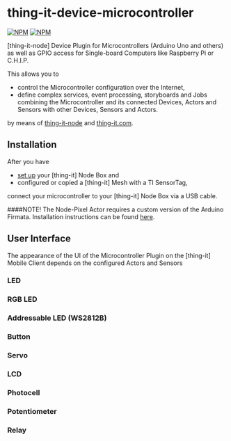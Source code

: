 # thing-it-device-microcontroller

[![NPM](https://nodei.co/npm/thing-it-device-microcontroller.png)](https://nodei.co/npm/thing-it-device-microcontroller/)
[![NPM](https://nodei.co/npm-dl/thing-it-device-microcontroller.png)](https://nodei.co/npm/thing-it-device-microcontroller/)

[thing-it-node] Device Plugin for Microcontrollers (Arduino Uno and others) as well as GPIO access for Single-board Computers like Raspberry Pi or C.H.I.P.

This allows you to 

* control the Microcontroller configuration over the Internet,
* define complex services, event processing, storyboards and Jobs combining the Microcontroller and its connected Devices, Actors and Sensors with other Devices, Sensors and Actors. 

by means of [thing-it-node](https://github.com/marcgille/thing-it-node) and [thing-it.com](http://www.thing-it.com).

## Installation

After you have 

* [set up](https://github.com/marcgille/thing-it-node/wiki/General-Installation) your [thing-it] Node Box and 
* configured or copied a [thing-it] Mesh with a TI SensorTag, 

connect your microcontroller to your [thing-it] Node Box via a USB cable.


####NOTE!
The Node-Pixel Actor requires a custom version of the Arduino Firmata. Installation instructions can be found [here](https://github.com/ajfisher/node-pixel/blob/master/docs/installation.md).


## User Interface

The appearance of the UI of the Microcontroller Plugin on the [thing-it] Mobile Client depends on the configured Actors and Sensors

### LED

### RGB LED

### Addressable LED (WS2812B) 

### Button

### Servo

### LCD

### Photocell

### Potentiometer

### Relay